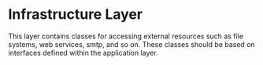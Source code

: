 # Infrastructure Layer

This layer contains classes for accessing external resources such as file systems, web services, smtp, and so on. These classes should be based on interfaces defined within the application layer.